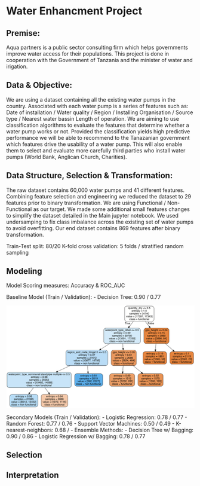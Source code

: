# Water Enhancment Project

## Premise: 

Aqua partners is a public sector consulting firm which helps governments improve water access for their populations. This project is done in cooperation with the Government of Tanzania and the minister of water and irigation. 

## Data & Objective:

We are using a dataset containing all the existing water pumps in the country. Associated with each water pump is a series of features such as: Date of installation / Water quality / Region / Installing Organisation / Source type / Nearest water bassin
Length of operation. We are aiming to use classification algorithms to evaluate the features that determine whether a water pump works or not. Provided the classification yields high predictive performance we will be able to recommend to the Tanazanian government which features drive the usability of a water pump. This will also enable them to select and evaluate more carefully third parties who install water pumps (World Bank, Anglican Church, Charities). 

## Data Structure, Selection & Transformation:

The raw dataset contains 60,000 water pumps and 41 different features. Combining feature selection and engineering we reduced the dataset to 29 features prior to binary transformation. We are using Functional / Non-Functional as our target. We made some additional small features changes to simplify the dataset detailed in the Main jupyter notebook. We used undersamping to fix class imbalance across the existing set of water pumps to avoid overfitting. Our end dataset contains 869 features after binary transformation. 

Train-Test split: 80/20 
K-fold cross validation: 5 folds / stratified random sampling

## Modeling

Model Scoring measures: Accuracy & ROC_AUC

Baseline Model (Train / Validation): 
           - Decision Tree: 0.90 / 0.77

![](tree.png)

Secondary Models (Train / Validation): 
          - Logistic Regression: 0.78 / 0.77 
          - Random Forest: 0.77 / 0.76
          - Support Vector Machines: 0.50 / 0.49
          - K-nearest-neighbors: 0.68 / 
          - Ensemble Methods: 
              - Decision Tree w/ Bagging: 0.90 / 0.86
              - Logistic Regression w/ Bagging: 0.78 / 0.77



## Selection

## Interpretation 
